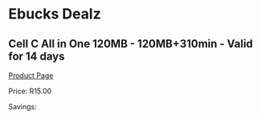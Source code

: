 
# Ebucks Dealz
## Cell C All in One 120MB - 120MB+310min - Valid for 14 days
[Product Page](https://www.ebucks.com/web/shop/productSelected.do?prodId=1028414875&catId=300)

Price: R15.00

Savings: 


	